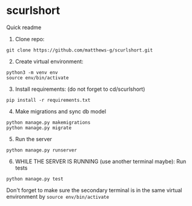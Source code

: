 # scurlshort

Quick readme

1. Clone repo:
```
git clone https://github.com/matthews-g/scurlshort.git
```
2. Create virtual environment:
```
python3 -m venv env
source env/bin/activate
```

3. Install requirements: (do not forget to cd/scurlshort)
```
pip install -r requirements.txt
```
4. Make migrations and sync db model
```
python manage.py makemigrations
python manage.py migrate
```
5. Run the server
``` 
python manage.py runserver
```

6. WHILE THE SERVER IS RUNNING (use another terminal maybe): Run tests

``` 
python manage.py test
```
Don't forget to make sure the secondary terminal is in the same virtual environment by `source env/bin/activate`
